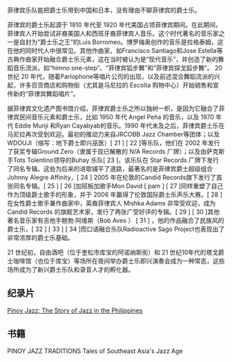 
菲律宾乐队能把爵士乐带到中国和日本，没有理由不聊菲律宾的爵士乐。


菲律宾的爵士乐起源于 1910 年代至 1920 年代美国占领菲律宾期间。在此期间，菲律宾人开始尝试非裔美国人和西班牙裔菲律宾人音乐。这个时代著名的音乐家之一是自封为“爵士乐之王”的Luis Borromeo。博罗梅奥创作的音乐是拉格泰姆，这在他的同时代人中很常见。其他作曲家，如Francisco Santiago和Jose Estella等古典作曲家开始融合爵士乐元素，这在当时被认为是“现代音乐”，并创造了新的舞蹈音乐流派，如“himno one-step”、“菲律宾狐步舞”和“菲律宾探戈狐步舞”。 20 世纪 20 年代，随着Parlophone等唱片公司的出现，以及前述混合舞蹈流派的兴起，许多百货商店和购物街（尤其是马尼拉的 Escolta 购物中心）开始销售和宣传新的“菲律宾舞蹈唱片”。

据菲律宾文化遗产图书馆介绍，菲律宾爵士乐之所以独树一帜，是因为它融合了菲律宾民间音乐元素和爵士乐，比如 1950 年代 Angel Peña 的音乐，以及 1970 年代 Eddie Munji 和Ryan Cayabyab的音乐。1990 年代末及之后，菲律宾爵士乐在马尼拉再次受到欢迎。最初的推动力来自JRCOBB Jazz Chamber等团体；以及WDOUJI（缩写：地下爵士即兴巫医）[ 21 ] [ 22 ]等乐队，他们在 2002 年发行了获奖专辑Ground Zero（隶属于现已解散的 N/A Records 厂牌）；以及由萨克斯手Tots Tolentino领导的Buhay 乐队[ 23 ]，该乐队在 Star Records 厂牌下发行了同名专辑。这些为后来的进取铺平了道路，最著名的是菲律宾爵士超级组合Johnny Alegre Affinity，[ 24 ] 2005 年在伦敦的Candid Records旗下发行了首张同名专辑。[ 25 ] [ 26 ]加班板加歌手Mon David  [ pam ] [ 27 ]同样重塑了自己作为顶级爵士歌手的形象，并于 2006 年赢得了伦敦国际爵士乐声乐大赛。[ 28 ]在女性爵士歌手兼作曲家中，英裔菲律宾人 Mishka Adams 非常受欢迎，成为 Candid Records 的旗舰艺术家，发行了两张广受好评的专辑。[ 29 ] [ 30 ]其他著名音乐家有吉他手鲍勃·阿维斯（Bob Aves ） [ 31 ] ，他的作品融合了民族风的爵士乐，[ 32 ] [ 33 ] [ 34 ]而口语融合乐队Radioactive Sago Project也表现出了非常浓厚的爵士乐基础。

21 世纪初，自由酒吧（位于奎松市库宝的阿诺纳斯街）和 21 世纪10年代的塔戈爵士咖啡馆（也位于库宝）等场所在夜间举办爵士乐即兴演奏会成为一种常态，这些场所成为了新兴爵士乐队和录音人才的孵化器。


## 纪录片

[Pinoy Jazz: The Story of Jazz in the Philippines](https://www.cultureunplugged.com/documentary/watch-online/play/377/pinoy-jazz-the-story-of-jazz-in-the-philippines)


## 书籍

PINOY JAZZ TRADITIONS
Tales of Southeast Asia's Jazz Age